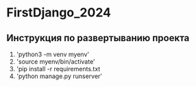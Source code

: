 # FirstDjango_2024

## Инструкция по развертыванию проекта
1. 'python3 -m venv myenv'
2. 'source myenv/bin/activate'
3. 'pip install -r requirements.txt
4. 'python manage.py runserver'